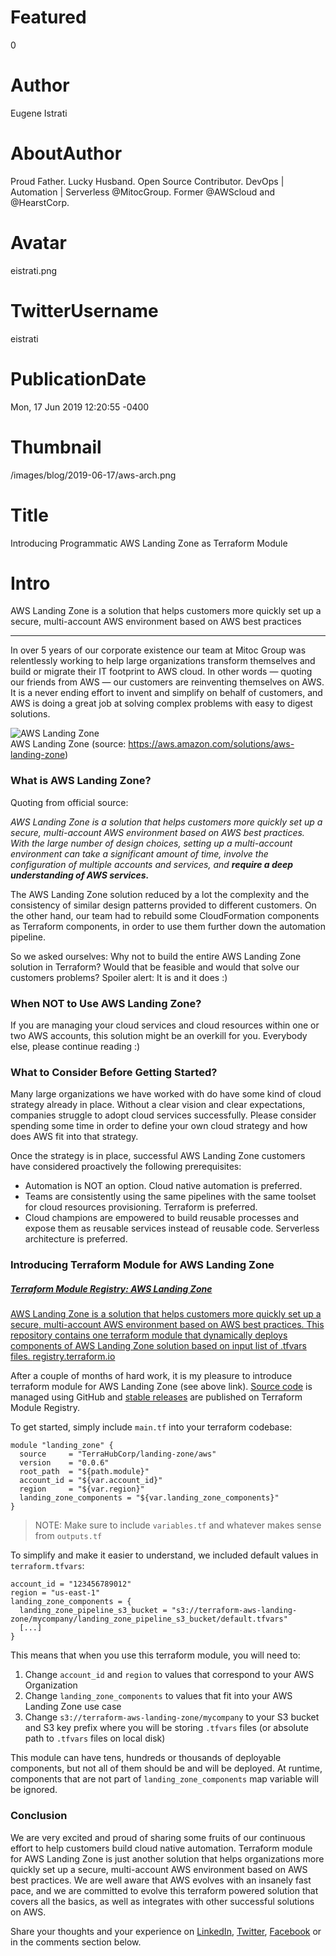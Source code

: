 # Featured
0

# Author
Eugene Istrati

# AboutAuthor
Proud Father. Lucky Husband. Open Source Contributor. DevOps | Automation | Serverless @MitocGroup. Former @AWScloud and @HearstCorp.

# Avatar
eistrati.png

# TwitterUsername
eistrati

# PublicationDate
Mon, 17 Jun 2019 12:20:55 -0400

# Thumbnail
/images/blog/2019-06-17/aws-arch.png

# Title
Introducing Programmatic AWS Landing Zone as Terraform Module

# Intro
AWS Landing Zone is a solution that helps customers more quickly set up a secure, multi-account AWS environment based on AWS best practices

---

In over 5 years of our corporate existence our team at Mitoc Group was relentlessly working to help large organizations transform themselves and build or migrate their IT footprint to AWS cloud. In other words — quoting our friends from AWS — our customers are reinventing themselves on AWS. It is a never ending effort to invent and simplify on behalf of customers, and AWS is doing a great job at solving complex problems with easy to digest solutions.

<div class="img-post-left">
    <img src="/images/blog/2019-06-17/aws-arch.png" alt="AWS Landing Zone" />
    <div class="center img-description">AWS Landing Zone (source:
       <a href="https://aws.amazon.com/solutions/aws-landing-zone" target="_blank">https://aws.amazon.com/solutions/aws-landing-zone</a>)
    </div>
</div>

### What is AWS Landing Zone?

Quoting from official source:

_AWS Landing Zone is a solution that helps customers more quickly set up a secure, multi-account AWS environment based on AWS best practices. With the large number of design choices, setting up a multi-account environment can take a significant amount of time, involve the configuration of multiple accounts and services, and **require a deep understanding of AWS services.**_

The AWS Landing Zone solution reduced by a lot the complexity and the consistency of similar design patterns provided to different customers. On the other hand, our team had to rebuild some CloudFormation components as Terraform components, in order to use them further down the automation pipeline.

So we asked ourselves: Why not to build the entire AWS Landing Zone solution in Terraform? Would that be feasible and would that solve our customers problems? Spoiler alert: It is and it does :)

### When NOT to Use AWS Landing Zone?

If you are managing your cloud services and cloud resources within one or two AWS accounts, this solution might be an overkill for you. Everybody else, please continue reading :)

### What to Consider Before Getting Started?

Many large organizations we have worked with do have some kind of cloud strategy already in place. Without a clear vision and clear expectations, companies struggle to adopt cloud services successfully. Please consider spending some time in order to define your own cloud strategy and how does AWS fit into that strategy.

Once the strategy is in place, successful AWS Landing Zone customers have considered proactively the following prerequisites:

- Automation is NOT an option. Cloud native automation is preferred.
- Teams are consistently using the same pipelines with the same toolset for cloud resources provisioning. Terraform is preferred.
- Cloud champions are empowered to build reusable processes and expose them as reusable services instead of reusable code. Serverless architecture is preferred.

### Introducing Terraform Module for AWS Landing Zone

<div class="external-article">
  <a href="https://registry.terraform.io/modules/TerraHubCorp/landing-zone/aws?source=post_page-----3e566ee6e73f----------------------">
  <h5>Terraform Module Registry: AWS Landing Zone</h5>
  <span>
    AWS Landing Zone is a solution that helps customers more quickly set up a secure, multi-account AWS environment based on AWS best practices. This repository contains one terraform module that dynamically deploys components of AWS Landing Zone solution based on input list of .tfvars files.
  </span>
    <span>registry.terraform.io</span>
  </a>
</div>

After a couple of months of hard work, it is my pleasure to introduce terraform module for AWS Landing Zone (see above link). [Source code](https://github.com/TerraHubCorp/terraform-aws-landing-zone) is managed using GitHub and [stable releases](https://registry.terraform.io/modules/TerraHubCorp/landing-zone) are published on Terraform Module Registry.

To get started, simply include `main.tf` into your terraform codebase:

```
module "landing_zone" {
  source     = "TerraHubCorp/landing-zone/aws"
  version    = "0.0.6"
  root_path  = "${path.module}"
  account_id = "${var.account_id}"
  region     = "${var.region}"
  landing_zone_components = "${var.landing_zone_components}"
}
```

>NOTE: Make sure to include `variables.tf` and whatever makes sense from `outputs.tf`

To simplify and make it easier to understand, we included default values in `terraform.tfvars`:

```
account_id = "123456789012"
region = "us-east-1"
landing_zone_components = {
  landing_zone_pipeline_s3_bucket = "s3://terraform-aws-landing-zone/mycompany/landing_zone_pipeline_s3_bucket/default.tfvars"
  [...]
}
```

This means that when you use this terraform module, you will need to:

1. Change `account_id` and `region` to values that correspond to your AWS Organization
2. Change `landing_zone_components` to values that fit into your AWS Landing Zone use case
3. Change `s3://terraform-aws-landing-zone/mycompany` to your S3 bucket and S3 key prefix where you will be storing `.tfvars` files (or absolute path to `.tfvars` files on local disk)

This module can have tens, hundreds or thousands of deployable components, but not all of them should be and will be deployed. At runtime, components that are not part of `landing_zone_components` map variable will be ignored.

### Conclusion

We are very excited and proud of sharing some fruits of our continuous effort to help customers build cloud native automation. Terraform module for AWS Landing Zone is just another solution that helps organizations more quickly set up a secure, multi-account AWS environment based on AWS best practices. We are well aware that AWS evolves with an insanely fast pace, and we are committed to evolve this terraform powered solution that covers all the basics, as well as integrates with other successful solutions on AWS.

Share your thoughts and your experience on [LinkedIn](https://linkedin.com/company/mitoc-group), [Twitter](https://twitter.com/mitocgroup), [Facebook](https://facebook.com/mitocgroup) or in the comments section below.

